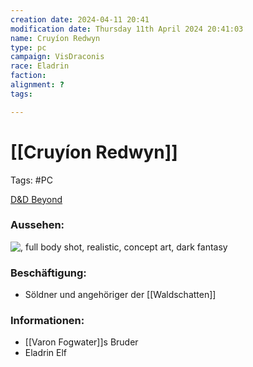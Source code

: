 ```yaml
---
creation date: 2024-04-11 20:41 
modification date: Thursday 11th April 2024 20:41:03 
name: Cruyíon Redwyn
type: pc 
campaign: VisDraconis
race: Eladrin
faction:
alignment: ?
tags:

--- 
```


# [[Cruyíon Redwyn]]

Tags: #PC

[D&D Beyond](https://www.dndbeyond.com/characters/86996109)

### Aussehen:
![](../assets/images/Cruyion.png ", full body shot, realistic, concept art, dark fantasy")

### Beschäftigung:
- Söldner und angehöriger der [[Waldschatten]]

### Informationen:
- [[Varon Fogwater]]s Bruder
- Eladrin Elf

